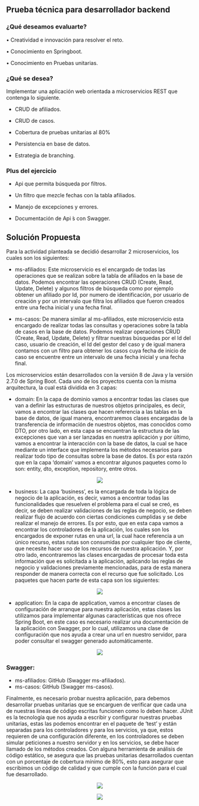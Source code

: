 ## Prueba técnica para desarrollador backend

### ¿Qué deseamos evaluarte?

• Creatividad e innovación para resolver el reto.

• Conocimiento en Springboot.

• Conocimiento en Pruebas unitarias.

### ¿Qué se desea?

Implementar una aplicación web orientada a microservicios REST que contenga lo
siguiente.

- CRUD de afiliados.

- CRUD de casos.

- Cobertura de pruebas unitarias al 80%

- Persistencia en base de datos.

- Estrategia de branching.

### Plus del ejercicio

- Api que permita búsqueda por filtros.

- Un filtro que mezcle fechas con la tabla afiliados.

- Manejo de excepciones y errores.

- Documentación de Api ́s con Swagger.

## Solución Propuesta

Para la actividad planteada se decidió desarrollar 2 microservicios, los cuales son los siguientes:

- ms-afiliados: Este microservicio es el encargado de todas las operaciones que se realizan
sobre la tabla de afiliados en la base de datos. Podemos encontrar las operaciones CRUD
(Create, Read, Update, Delete) y algunos filtros de búsqueda como por ejemplo obtener
un afiliado por Id, por numero de identificación, por usuario de creación y por un intervalo
que filtra los afiliados que fueron creados entre una fecha inicial y una fecha final.

- ms-casos: De manera similar al ms-afiliados, este microservicio esta encargado de realizar
todas las consultas y operaciones sobre la tabla de casos en la base de datos. Podemos
realizar operaciones CRUD (Create, Read, Update, Delete) y filtrar nuestras búsquedas por
el Id del caso, usuario de creación, el Id del gestor del caso y de igual manera contamos
con un filtro para obtener los casos cuya fecha de inicio de caso se encuentre entre un
intervalo de una fecha inicial y una fecha final.

Los microservicios están desarrollados con la versión 8 de Java y la versión 2.7.0 de Spring Boot.
Cada uno de los proyectos cuenta con la misma arquitectura, la cual está dividida en 3 capas:

- domain: En la capa de dominio vamos a encontrar todas las clases que van a definir las
estructuras de nuestros objetos principales, es decir, vamos a encontrar las clases que
hacen referencia a las tablas en la base de datos, de igual manera, encontraremos clases
encargadas de la transferencia de información de nuestros objetos, mas conocidos como
DTO, por otro lado, en esta capa se encuentran la estructura de las excepciones que van a
ser lanzadas en nuestra aplicación y por último, vamos a encontrar la interacción con la
base de datos, la cual se hace mediante un interface que implementa los métodos
necesarios para realizar todo tipo de consultas sobre la base de datos.
Es por esta razón que en la capa ‘domain’ vamos a encontrar algunos paquetes como lo
son: entity, dto, exception, repository, entre otros.

<p align="center"> 
<img src="https://github.com/Elmigue10/Prueba-tecnica-nttdata/blob/feature/documentacion-ms/Documentos/Imagenes/domain_package.png">
</p>

- business: La capa ‘business’, es la encargada de toda la lógica de negocio de la aplicación,
es decir, vamos a encontrar todas las funcionalidades que resuelven el problema para el
cual se creó, es decir, se deben realizar validaciones de las reglas de negocio, se deben
realizar flujo de acuerdo con ciertas condiciones cumplidas y se debe realizar el manejo de
errores. Es por esto, que en esta capa vamos a encontrar los controladores de la
aplicación, los cuales son los encargados de exponer rutas en una url, la cual hace
referencia a un único recurso, estas rutas son consumidas por cualquier tipo de cliente,
que necesite hacer uso de los recursos de nuestra aplicación. Y, por otro lado,
encontraremos las clases encargadas de procesar toda esta información que es solicitada a
la aplicación, aplicando las reglas de negocio y validaciones previamente mencionadas,
para de esta manera responder de manera correcta con el recurso que fue solicitado. Los
paquetes que hacen parte de esta capa son los siguientes:

<p align="center"> 
<img src="https://github.com/Elmigue10/Prueba-tecnica-nttdata/blob/feature/documentacion-ms/Documentos/Imagenes/business_package.png">
</p>

- application: En la capa de application, vamos a encontrar clases de configuración de
arranque para nuestra aplicación, estas clases las utilizamos para implementar algunas
características que nos ofrece Spring Boot, en este caso es necesario realizar una
documentación de la aplicación con Swagger, por lo cual, utilizamos una clase de
configuración que nos ayuda a crear una url en nuestro servidor, para poder consultar el
swagger generado automáticamente.

<p align="center"> 
<img src="https://github.com/Elmigue10/Prueba-tecnica-nttdata/blob/feature/documentacion-ms/Documentos/Imagenes/application_package.png">
</p>

### Swagger:

- ms-afiliados: GitHub (Swagger ms-afiliados).
- ms-casos: GitHub (Swagger ms-casos).

Finalmente, es necesario probar nuestra aplicación, para debemos desarrollar pruebas unitarias que
se encarguen de verificar que cada una de nuestras líneas de código escritas funcionen como lo
deben hacer. JUnit es la tecnología que nos ayuda a escribir y configurar nuestras pruebas unitarias,
estas las podemos encontrar en el paquete de ‘test’ y están separadas para los controladores y para
los servicios, ya que, estos requieren de una configuración diferente, en los controladores se deben
simular peticiones a nuestro servidor y en los servicios, se debe hacer llamado de los métodos
creados. Con alguna herramienta de análisis de código estático, se asegura que las pruebas unitarias
desarrollados cuentan con un porcentaje de cobertura mínimo de 80%, esto para asegurar que
escribimos un código de calidad y que cumple con la función para el cual fue desarrollado.

<p align="center"> 
<img src="https://github.com/Elmigue10/Prueba-tecnica-nttdata/blob/feature/documentacion-ms/Documentos/Imagenes/coverage.png">
</p>

<p align="center"> 
<img src="https://github.com/Elmigue10/Prueba-tecnica-nttdata/blob/feature/documentacion-ms/Documentos/Imagenes/package_coverage.png">
</p>